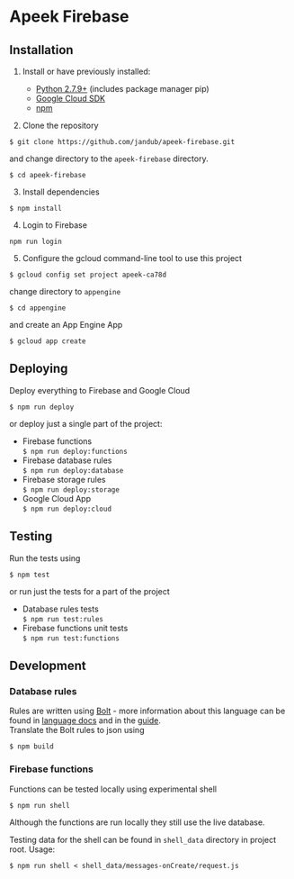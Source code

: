 # Apeek Firebase

## Installation
1. Install or have previously installed:
	* [Python 2.7.9+](https://www.python.org) (includes package manager pip)
	* [Google Cloud SDK](https://cloud.google.com/sdk/)
	* [npm](https://www.npmjs.com/get-npm)

2. Clone the repository
```
$ git clone https://github.com/jandub/apeek-firebase.git
```
and change directory to the ```apeek-firebase``` directory.
```
$ cd apeek-firebase
```

3. Install dependencies
```
$ npm install
```

4. Login to Firebase
```
npm run login
```

5. Configure the gcloud command-line tool to use this project
```
$ gcloud config set project apeek-ca78d
```
change directory to ```appengine```
```
$ cd appengine
```
and create an App Engine App
```
$ gcloud app create
```

## Deploying
Deploy everything to Firebase and Google Cloud
```
$ npm run deploy
```
or deploy just a single part of the project:
* Firebase functions  
```$ npm run deploy:functions```
* Firebase database rules  
```$ npm run deploy:database```
* Firebase storage rules  
```$ npm run deploy:storage```
* Google Cloud App  
```$ npm run deploy:cloud```

## Testing
Run the tests using
```
$ npm test
```
or run just the tests for a part of the project
* Database rules tests  
```$ npm run test:rules```
* Firebase functions unit tests  
```$ npm run test:functions```

## Development

### Database rules
Rules are written using [Bolt](https://github.com/firebase/bolt) - more information about this language can be found in [language docs](https://github.com/firebase/bolt/blob/master/docs/language.md) and in the [guide](https://github.com/firebase/bolt/blob/master/docs/guide.md).  
Translate the Bolt rules to json using
```
$ npm build
```

### Firebase functions
Functions can be tested locally using experimental shell
```
$ npm run shell
```
Although the functions are run locally they still use the live database.
  
Testing data for the shell can be found in ```shell_data``` directory in project root. Usage:
```
$ npm run shell < shell_data/messages-onCreate/request.js
```

